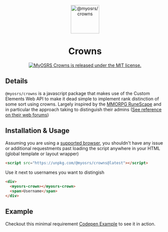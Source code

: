 <p align="center">
  <a href="https://myosrs.com/crowns">
    <img alt="@myosrs/crowns" src="https://s3-us-west-2.amazonaws.com/s.cdpn.io/209282/Gold.svg" height="90" />
  </a>
</p>
<h1 align="center">
  Crowns
</h1>

<p align="center">
  <a href="https://github.com/myosrs/crowns/blob/master/LICENSE">
    <img src="https://img.shields.io/badge/license-MIT-blue.svg" alt="MyOSRS Crowns is released under the MIT license." />
  </a>
</p>

## Details

`@myosrs/crowns` is a javascript package that makes use of the Custom Elements Web API to make it dead simple to implement rank distinction of some sort using crowns. Largely inspired by the [MMORPG RuneScape](https://www.runescape.com) and in particular the approach taking to distinguish their admins ([See reference on their web forums](http://services.runescape.com/m=forum/forums.ws?380,381))

## Installation & Usage

Assuming you are using a [supported browser](https://caniuse.com/#feat=custom-elementsv1), you shouldn't have any issue or additional requestments past loading the script anywhere in your HTML (global template or layout wrapper)

```html
<script src="https://unpkg.com/@myosrs/crowns@latest"></script>
```

Use it next to usernames you want to distingish

```html
<div>
  <myosrs-crown></myosrs-crown>
  <span>Username</span>
</div>
```

## Example

Checkout this minimal requirement [Codepen Example](https://codepen.io/pqt/pen/645e10e7b268956f392322aa129a4341/top/?editors=1000) to see it in action.
